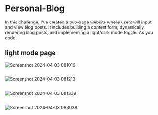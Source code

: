 # Personal-Blog
In this challenge, I've created a two-page website where users will input and view blog posts. It includes building a content form, dynamically rendering blog posts, and implementing a light/dark mode toggle. As you code.

## light mode page
![Screenshot 2024-04-03 081016](https://github.com/barand14/Personal-Blog/assets/151784712/12235a32-efa8-4392-93dd-8d8a321e96fd)

##

![Screenshot 2024-04-03 081213](https://github.com/barand14/Personal-Blog/assets/151784712/7426bf6a-9244-4871-98ff-a29cd971b063)

##

![Screenshot 2024-04-03 081339](https://github.com/barand14/Personal-Blog/assets/151784712/7a4ef07e-af52-4269-9335-876751c93468)

##

![Screenshot 2024-04-03 083038](https://github.com/barand14/Personal-Blog/assets/151784712/959ad1d5-97e1-4e48-a522-383f9db14809)









